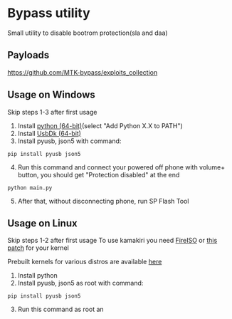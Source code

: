 # Bypass utility
Small utility to disable bootrom protection(sla and daa)

## Payloads
https://github.com/MTK-bypass/exploits_collection

## Usage on Windows
Skip steps 1-3 after first usage

1. Install [python (64-bit)](https://www.python.org/downloads)(select "Add Python X.X to PATH")
2. Install [UsbDk (64-bit)](https://github.com/daynix/UsbDk/releases)
3. Install pyusb, json5 with command:
```
pip install pyusb json5
```
4. Run this command and connect your powered off phone with volume+ button, you should get "Protection disabled" at the end
```
python main.py
```
5. After that, without disconnecting phone, run SP Flash Tool


## Usage on Linux
Skip steps 1-2 after first usage
To use kamakiri you need [FireISO](https://github.com/amonet-kamakiri/fireiso/releases) or [this patch](https://github.com/amonet-kamakiri/kamakiri/blob/master/kernel.patch) for your kernel

Prebuilt kernels for various distros are available [here](https://github.com/amonet-kamakiri/prebuilt-kernels)

1. Install python
2. Install pyusb, json5 as root with command:
```
pip install pyusb json5
```
3. Run this command as root an